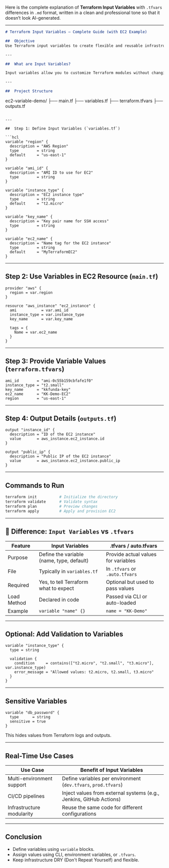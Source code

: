 Here is the complete explanation of **Terraform Input Variables** with `.tfvars` differences in `.md` format, written in a clean and professional tone so that it doesn’t look AI-generated.

---

```markdown
# Terraform Input Variables – Complete Guide (with EC2 Example)

##  Objective
Use Terraform input variables to create flexible and reusable infrastructure. Example used: provisioning an EC2 instance on AWS.

---

##  What are Input Variables?

Input variables allow you to customize Terraform modules without changing the code. These variables are defined using the `variable` block and can be passed in different ways.

---

##  Project Structure

```

ec2-variable-demo/
├── main.tf
├── variables.tf
├── terraform.tfvars
├── outputs.tf

````

---

##  Step 1: Define Input Variables (`variables.tf`)

```hcl
variable "region" {
  description = "AWS Region"
  type        = string
  default     = "us-east-1"
}

variable "ami_id" {
  description = "AMI ID to use for EC2"
  type        = string
}

variable "instance_type" {
  description = "EC2 instance type"
  type        = string
  default     = "t2.micro"
}

variable "key_name" {
  description = "Key pair name for SSH access"
  type        = string
}

variable "ec2_name" {
  description = "Name tag for the EC2 instance"
  type        = string
  default     = "MyTerraformEC2"
}
````

---

##  Step 2: Use Variables in EC2 Resource (`main.tf`)

```hcl
provider "aws" {
  region = var.region
}

resource "aws_instance" "ec2_instance" {
  ami           = var.ami_id
  instance_type = var.instance_type
  key_name      = var.key_name

  tags = {
    Name = var.ec2_name
  }
}
```

---

##  Step 3: Provide Variable Values (`terraform.tfvars`)

```hcl
ami_id        = "ami-0c55b159cbfafe1f0"
instance_type = "t2.small"
key_name      = "kkfunda-key"
ec2_name      = "KK-Demo-EC2"
region        = "us-east-1"
```

---

##  Step 4: Output Details (`outputs.tf`)

```hcl
output "instance_id" {
  description = "ID of the EC2 instance"
  value       = aws_instance.ec2_instance.id
}

output "public_ip" {
  description = "Public IP of the EC2 instance"
  value       = aws_instance.ec2_instance.public_ip
}
```

---

##  Commands to Run

```bash
terraform init          # Initialize the directory
terraform validate      # Validate syntax
terraform plan          # Preview changes
terraform apply         # Apply and provision EC2
```

---

## 📌 Difference: `Input Variables` vs `.tfvars`

| Feature     | Input Variables                           | .tfvars / auto.tfvars               |
| ----------- | ----------------------------------------- | ----------------------------------- |
| Purpose     | Define the variable (name, type, default) | Provide actual values for variables |
| File        | Typically in `variables.tf`               | In `.tfvars` or `.auto.tfvars`      |
| Required    | Yes, to tell Terraform what to expect     | Optional but used to pass values    |
| Load Method | Declared in code                          | Passed via CLI or auto-loaded       |
| Example     | `variable "name" {}`                      | `name = "KK-Demo"`                  |

---

##  Optional: Add Validation to Variables

```hcl
variable "instance_type" {
  type = string

  validation {
    condition     = contains(["t2.micro", "t2.small", "t3.micro"], var.instance_type)
    error_message = "Allowed values: t2.micro, t2.small, t3.micro"
  }
}
```

---

##  Sensitive Variables

```hcl
variable "db_password" {
  type      = string
  sensitive = true
}
```

This hides values from Terraform logs and outputs.

---

##  Real-Time Use Cases

| Use Case                  | Benefit of Input Variables                                          |
| ------------------------- | ------------------------------------------------------------------- |
| Multi-environment support | Define variables per environment (`dev.tfvars`, `prod.tfvars`)      |
| CI/CD pipelines           | Inject values from external systems (e.g., Jenkins, GitHub Actions) |
| Infrastructure modularity | Reuse the same code for different configurations                    |

---

##  Conclusion

* Define variables using `variable` blocks.
* Assign values using CLI, environment variables, or `.tfvars`.
* Keep infrastructure DRY (Don't Repeat Yourself) and flexible.

